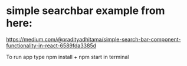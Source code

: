 # simple searchbar example from here:

https://medium.com/@pradityadhitama/simple-search-bar-component-functionality-in-react-6589fda3385d

To run app type npm install + npm start in terminal
